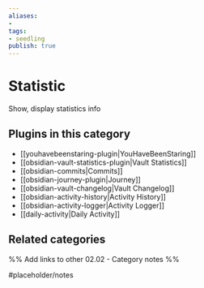 ```yaml
---
aliases:
- 
tags: 
- seedling 
publish: true
---
```



# Statistic

Show, display statistics info

## Plugins in this category

- [[youhavebeenstaring-plugin|YouHaveBeenStaring]]
- [[obsidian-vault-statistics-plugin|Vault Statistics]]
- [[obsidian-commits|Commits]]
- [[obsidian-journey-plugin|Journey]]
- [[obsidian-vault-changelog|Vault Changelog]]
- [[obsidian-activity-history|Activity History]]
- [[obsidian-activity-logger|Activity Logger]]
- [[daily-activity|Daily Activity]]

## Related categories

%% Add links to other 02.02 - Category notes %%

#placeholder/notes